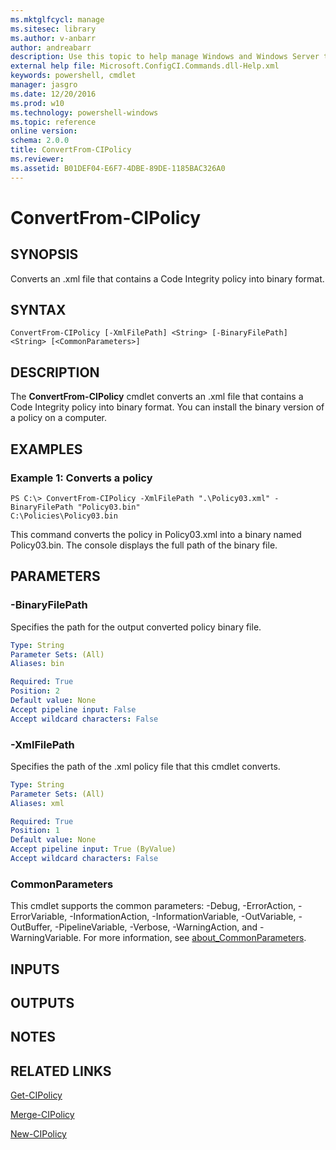 ```yaml
---
ms.mktglfcycl: manage
ms.sitesec: library
ms.author: v-anbarr
author: andreabarr
description: Use this topic to help manage Windows and Windows Server technologies with Windows PowerShell.
external help file: Microsoft.ConfigCI.Commands.dll-Help.xml
keywords: powershell, cmdlet
manager: jasgro
ms.date: 12/20/2016
ms.prod: w10
ms.technology: powershell-windows
ms.topic: reference
online version: 
schema: 2.0.0
title: ConvertFrom-CIPolicy
ms.reviewer:
ms.assetid: B01DEF04-E6F7-4DBE-89DE-1185BAC326A0
---
```


# ConvertFrom-CIPolicy

## SYNOPSIS
Converts an .xml file that contains a Code Integrity policy into binary format.

## SYNTAX

```
ConvertFrom-CIPolicy [-XmlFilePath] <String> [-BinaryFilePath] <String> [<CommonParameters>]
```

## DESCRIPTION
The **ConvertFrom-CIPolicy** cmdlet converts an .xml file that contains a Code Integrity policy into binary format.
You can install the binary version of a policy on a computer.

## EXAMPLES

### Example 1: Converts a policy
```
PS C:\> ConvertFrom-CIPolicy -XmlFilePath ".\Policy03.xml" - BinaryFilePath "Policy03.bin" 
C:\Policies\Policy03.bin
```

This command converts the policy in Policy03.xml into a binary named Policy03.bin.
The console displays the full path of the binary file.

## PARAMETERS

### -BinaryFilePath
Specifies the path for the output converted policy binary file.

```yaml
Type: String
Parameter Sets: (All)
Aliases: bin

Required: True
Position: 2
Default value: None
Accept pipeline input: False
Accept wildcard characters: False
```

### -XmlFilePath
Specifies the path of the .xml policy file that this cmdlet converts.

```yaml
Type: String
Parameter Sets: (All)
Aliases: xml

Required: True
Position: 1
Default value: None
Accept pipeline input: True (ByValue)
Accept wildcard characters: False
```

### CommonParameters
This cmdlet supports the common parameters: -Debug, -ErrorAction, -ErrorVariable, -InformationAction, -InformationVariable, -OutVariable, -OutBuffer, -PipelineVariable, -Verbose, -WarningAction, and -WarningVariable. For more information, see [about_CommonParameters](http://go.microsoft.com/fwlink/?LinkID=113216).

## INPUTS

## OUTPUTS

## NOTES

## RELATED LINKS

[Get-CIPolicy](./Get-CIPolicy.md)

[Merge-CIPolicy](./Merge-CIPolicy.md)

[New-CIPolicy](./New-CIPolicy.md)

